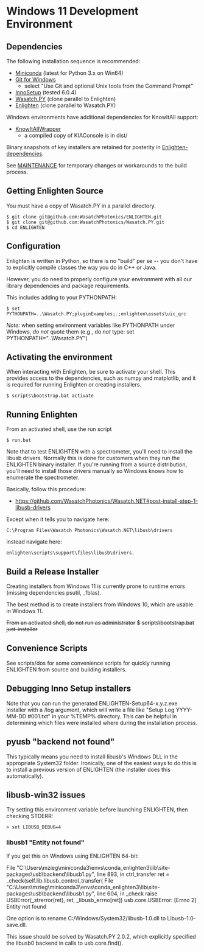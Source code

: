 # Windows 11 Development Environment

## Dependencies

The following installation sequence is recommended:

- [Miniconda](https://conda.io/miniconda.html) (latest for Python 3.x on Win64)
- [Git for Windows](https://git-scm.com/download/win)
    - select "Use Git and optional Unix tools from the Command Prompt"
- [InnoSetup](http://www.jrsoftware.org/isinfo.php) (tested 6.0.4)
- [Wasatch.PY](https://github.com/WasatchPhotonics/Wasatch.PY) (clone parallel to Enlighten)
- [Enlighten](https://github.com/WasatchPhotonics/ENLIGHTEN) (clone parallel to Wasatch.PY)

Windows environments have additional dependencies for KnowItAll support:

- [KnowItAllWrapper](https://github.com/WasatchPhotonics/KnowItAllWrapper)
    - a compiled copy of KIAConsole is in dist/

Binary snapshots of key installers are retained for posterity in [Enlighten-dependencies](https://github.com/WasatchPhotonics/Enlighten-dependencies).

See [MAINTENANCE](MAINTENANCE.md) for temporary changes or workarounds to
the build process.

## Getting Enlighten Source

You must have a copy of Wasatch.PY in a parallel directory.

    $ git clone git@github.com:WasatchPhotonics/ENLIGHTEN.git
    $ git clone git@github.com:WasatchPhotonics/Wasatch.PY.git
    $ cd ENLIGHTEN

## Configuration

Enlighten is written in Python, so there is no "build" per se -- you don't have
to explicitly compile classes the way you do in C++ or Java.

However, you do need to properly configure your environment with all our library 
dependencies and package requirements.

This includes adding to your PYTHONPATH:

    $ set PYTHONPATH=..\Wasatch.PY;pluginExamples;.;enlighten\assets\uic_qrc

*Note:* when setting environment variables like PYTHONPATH under Windows, 
_do not_ quote them (e.g., do *not* type: set PYTHONPATH="..\Wasatch.PY")

## Activating the environment

When interacting with Enlighten, be sure to activate your shell. This provides access to the dependencies, such as numpy and matplotlib, and it is required for running Enlighten or creating installers.

    $ scripts\bootstrap.bat activate

## Running Enlighten

From an activated shell, use the run script

    $ run.bat

Note that to test ENLIGHTEN with a spectrometer, you'll need to install the
libusb drivers.  Normally this is done for customers when they run the 
ENLIGHTEN binary installer.  If you're running from a source distribution,
you'll need to install those drivers manually so Windows knows how to enumerate
the spectrometer.

Basically, follow this procedure:

- https://github.com/WasatchPhotonics/Wasatch.NET#post-install-step-1-libusb-drivers

Except when it tells you to navigate here:

    C:\Program Files\Wasatch Photonics\Wasatch.NET\libusb\drivers

instead navigate here:

    enlighten\scripts\support\files\libusb\drivers.

## Build a Release Installer

Creating installers from Windows 11 is currently prone to runtime errors (missing dependencies psutil, \_fblas). 

The best method is to create installers from Windows 10, which are usable in Windows 11.

~~From an activated shell, do not run as administrator~~
~~$ scripts\bootstrap.bat just-installer~~

## Convenience Scripts

See scripts/dos for some convenience scripts for quickly running ENLIGHTEN from 
source and building installers.

## Debugging Inno Setup installers

Note that you can run the generated ENLIGHTEN-Setup64-x.y.z.exe installer with a /log
argument, which will write a file like "Setup Log YYYY-MM-DD #001.txt" in your %TEMP%
directory.  This can be helpful in determining which files were installed where during
the installation process.

## pyusb "backend not found"

This typically means you need to install libusb's Windows DLL in the appropriate
System32 folder.  Ironically, one of the easiest ways to do this is to install a
previous version of ENLIGHTEN (the installer does this automatically).

## libusb-win32 issues

Try setting this environment variable before launching ENLIGHTEN, then checking STDERR:

    > set LIBUSB_DEBUG=4

### libusb1 "Entity not found"

If you get this on Windows using ENLIGHTEN 64-bit:

  File "C:\Users\mzieg\miniconda3\envs\conda\_enlighten3\lib\site-packages\usb\backend\libusb1.py", line 893, in ctrl\_transfer
    ret = _check(self.lib.libusb_control_transfer(
  File "C:\Users\mzieg\miniconda3\envs\conda\_enlighten3\lib\site-packages\usb\backend\libusb1.py", line 604, in \_check
    raise USBError(_strerror(ret), ret, _libusb_errno[ret])
        usb.core.USBError: [Errno 2] Entity not found

One option is to rename C:/Windows/System32/libusb-1.0.dll to Libusb-1.0-save.dll.

This issue should be solved by Wasatch.PY 2.0.2, which explicitly specified the
libusb0 backend in calls to usb.core.find().
